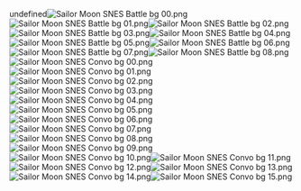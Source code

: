 undefined![Sailor Moon SNES Battle bg 00.png](https://raw.githubusercontent.com/Klokinator/FE-Repo/main/BGs,%20Interface%20Elements/Background%20CGs/Sailor%20Moon%20%7BFenreir%7D/Sailor%20Moon%20SNES%20Battle%20bg%2000.png "Sailor Moon SNES Battle bg 00.png")![Sailor Moon SNES Battle bg 01.png](https://raw.githubusercontent.com/Klokinator/FE-Repo/main/BGs,%20Interface%20Elements/Background%20CGs/Sailor%20Moon%20%7BFenreir%7D/Sailor%20Moon%20SNES%20Battle%20bg%2001.png "Sailor Moon SNES Battle bg 01.png")![Sailor Moon SNES Battle bg 02.png](https://raw.githubusercontent.com/Klokinator/FE-Repo/main/BGs,%20Interface%20Elements/Background%20CGs/Sailor%20Moon%20%7BFenreir%7D/Sailor%20Moon%20SNES%20Battle%20bg%2002.png "Sailor Moon SNES Battle bg 02.png")![Sailor Moon SNES Battle bg 03.png](https://raw.githubusercontent.com/Klokinator/FE-Repo/main/BGs,%20Interface%20Elements/Background%20CGs/Sailor%20Moon%20%7BFenreir%7D/Sailor%20Moon%20SNES%20Battle%20bg%2003.png "Sailor Moon SNES Battle bg 03.png")![Sailor Moon SNES Battle bg 04.png](https://raw.githubusercontent.com/Klokinator/FE-Repo/main/BGs,%20Interface%20Elements/Background%20CGs/Sailor%20Moon%20%7BFenreir%7D/Sailor%20Moon%20SNES%20Battle%20bg%2004.png "Sailor Moon SNES Battle bg 04.png")![Sailor Moon SNES Battle bg 05.png](https://raw.githubusercontent.com/Klokinator/FE-Repo/main/BGs,%20Interface%20Elements/Background%20CGs/Sailor%20Moon%20%7BFenreir%7D/Sailor%20Moon%20SNES%20Battle%20bg%2005.png "Sailor Moon SNES Battle bg 05.png")![Sailor Moon SNES Battle bg 06.png](https://raw.githubusercontent.com/Klokinator/FE-Repo/main/BGs,%20Interface%20Elements/Background%20CGs/Sailor%20Moon%20%7BFenreir%7D/Sailor%20Moon%20SNES%20Battle%20bg%2006.png "Sailor Moon SNES Battle bg 06.png")![Sailor Moon SNES Battle bg 07.png](https://raw.githubusercontent.com/Klokinator/FE-Repo/main/BGs,%20Interface%20Elements/Background%20CGs/Sailor%20Moon%20%7BFenreir%7D/Sailor%20Moon%20SNES%20Battle%20bg%2007.png "Sailor Moon SNES Battle bg 07.png")![Sailor Moon SNES Battle bg 08.png](https://raw.githubusercontent.com/Klokinator/FE-Repo/main/BGs,%20Interface%20Elements/Background%20CGs/Sailor%20Moon%20%7BFenreir%7D/Sailor%20Moon%20SNES%20Battle%20bg%2008.png "Sailor Moon SNES Battle bg 08.png")![Sailor Moon SNES Convo bg 00.png](https://raw.githubusercontent.com/Klokinator/FE-Repo/main/BGs,%20Interface%20Elements/Background%20CGs/Sailor%20Moon%20%7BFenreir%7D/Sailor%20Moon%20SNES%20Convo%20bg%2000.png "Sailor Moon SNES Convo bg 00.png")![Sailor Moon SNES Convo bg 01.png](https://raw.githubusercontent.com/Klokinator/FE-Repo/main/BGs,%20Interface%20Elements/Background%20CGs/Sailor%20Moon%20%7BFenreir%7D/Sailor%20Moon%20SNES%20Convo%20bg%2001.png "Sailor Moon SNES Convo bg 01.png")![Sailor Moon SNES Convo bg 02.png](https://raw.githubusercontent.com/Klokinator/FE-Repo/main/BGs,%20Interface%20Elements/Background%20CGs/Sailor%20Moon%20%7BFenreir%7D/Sailor%20Moon%20SNES%20Convo%20bg%2002.png "Sailor Moon SNES Convo bg 02.png")![Sailor Moon SNES Convo bg 03.png](https://raw.githubusercontent.com/Klokinator/FE-Repo/main/BGs,%20Interface%20Elements/Background%20CGs/Sailor%20Moon%20%7BFenreir%7D/Sailor%20Moon%20SNES%20Convo%20bg%2003.png "Sailor Moon SNES Convo bg 03.png")![Sailor Moon SNES Convo bg 04.png](https://raw.githubusercontent.com/Klokinator/FE-Repo/main/BGs,%20Interface%20Elements/Background%20CGs/Sailor%20Moon%20%7BFenreir%7D/Sailor%20Moon%20SNES%20Convo%20bg%2004.png "Sailor Moon SNES Convo bg 04.png")![Sailor Moon SNES Convo bg 05.png](https://raw.githubusercontent.com/Klokinator/FE-Repo/main/BGs,%20Interface%20Elements/Background%20CGs/Sailor%20Moon%20%7BFenreir%7D/Sailor%20Moon%20SNES%20Convo%20bg%2005.png "Sailor Moon SNES Convo bg 05.png")![Sailor Moon SNES Convo bg 06.png](https://raw.githubusercontent.com/Klokinator/FE-Repo/main/BGs,%20Interface%20Elements/Background%20CGs/Sailor%20Moon%20%7BFenreir%7D/Sailor%20Moon%20SNES%20Convo%20bg%2006.png "Sailor Moon SNES Convo bg 06.png")![Sailor Moon SNES Convo bg 07.png](https://raw.githubusercontent.com/Klokinator/FE-Repo/main/BGs,%20Interface%20Elements/Background%20CGs/Sailor%20Moon%20%7BFenreir%7D/Sailor%20Moon%20SNES%20Convo%20bg%2007.png "Sailor Moon SNES Convo bg 07.png")![Sailor Moon SNES Convo bg 08.png](https://raw.githubusercontent.com/Klokinator/FE-Repo/main/BGs,%20Interface%20Elements/Background%20CGs/Sailor%20Moon%20%7BFenreir%7D/Sailor%20Moon%20SNES%20Convo%20bg%2008.png "Sailor Moon SNES Convo bg 08.png")![Sailor Moon SNES Convo bg 09.png](https://raw.githubusercontent.com/Klokinator/FE-Repo/main/BGs,%20Interface%20Elements/Background%20CGs/Sailor%20Moon%20%7BFenreir%7D/Sailor%20Moon%20SNES%20Convo%20bg%2009.png "Sailor Moon SNES Convo bg 09.png")![Sailor Moon SNES Convo bg 10.png](https://raw.githubusercontent.com/Klokinator/FE-Repo/main/BGs,%20Interface%20Elements/Background%20CGs/Sailor%20Moon%20%7BFenreir%7D/Sailor%20Moon%20SNES%20Convo%20bg%2010.png "Sailor Moon SNES Convo bg 10.png")![Sailor Moon SNES Convo bg 11.png](https://raw.githubusercontent.com/Klokinator/FE-Repo/main/BGs,%20Interface%20Elements/Background%20CGs/Sailor%20Moon%20%7BFenreir%7D/Sailor%20Moon%20SNES%20Convo%20bg%2011.png "Sailor Moon SNES Convo bg 11.png")![Sailor Moon SNES Convo bg 12.png](https://raw.githubusercontent.com/Klokinator/FE-Repo/main/BGs,%20Interface%20Elements/Background%20CGs/Sailor%20Moon%20%7BFenreir%7D/Sailor%20Moon%20SNES%20Convo%20bg%2012.png "Sailor Moon SNES Convo bg 12.png")![Sailor Moon SNES Convo bg 13.png](https://raw.githubusercontent.com/Klokinator/FE-Repo/main/BGs,%20Interface%20Elements/Background%20CGs/Sailor%20Moon%20%7BFenreir%7D/Sailor%20Moon%20SNES%20Convo%20bg%2013.png "Sailor Moon SNES Convo bg 13.png")![Sailor Moon SNES Convo bg 14.png](https://raw.githubusercontent.com/Klokinator/FE-Repo/main/BGs,%20Interface%20Elements/Background%20CGs/Sailor%20Moon%20%7BFenreir%7D/Sailor%20Moon%20SNES%20Convo%20bg%2014.png "Sailor Moon SNES Convo bg 14.png")![Sailor Moon SNES Convo bg 15.png](https://raw.githubusercontent.com/Klokinator/FE-Repo/main/BGs,%20Interface%20Elements/Background%20CGs/Sailor%20Moon%20%7BFenreir%7D/Sailor%20Moon%20SNES%20Convo%20bg%2015.png "Sailor Moon SNES Convo bg 15.png")